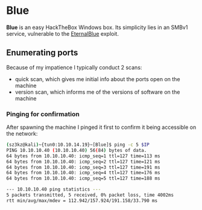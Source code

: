 # Blue
**Blue** is an easy HackTheBox Windows box. Its simplicity lies in an SMBv1 service, vulnerable to the [EternalBlue](https://nordvpn.com/blog/what-is-eternalblue/) exploit. 

## Enumerating ports
Because of my impatience I typically conduct 2 scans:
* quick scan, which gives me initial info about the ports open on the machine
* version scan, which informs me of the versions of software on the machine

### Pinging for confirmation
After spawning the machine I pinged it first to confirm it being accessible on the network:

```bash
(sz3kz@kali)~{tun0:10.10.14.19}~[Blue]$ ping -c 5 $IP
PING 10.10.10.40 (10.10.10.40) 56(84) bytes of data.
64 bytes from 10.10.10.40: icmp_seq=1 ttl=127 time=113 ms
64 bytes from 10.10.10.40: icmp_seq=2 ttl=127 time=121 ms
64 bytes from 10.10.10.40: icmp_seq=3 ttl=127 time=191 ms
64 bytes from 10.10.10.40: icmp_seq=4 ttl=127 time=176 ms
64 bytes from 10.10.10.40: icmp_seq=5 ttl=127 time=188 ms

--- 10.10.10.40 ping statistics ---
5 packets transmitted, 5 received, 0% packet loss, time 4002ms
rtt min/avg/max/mdev = 112.942/157.924/191.158/33.790 ms
```
